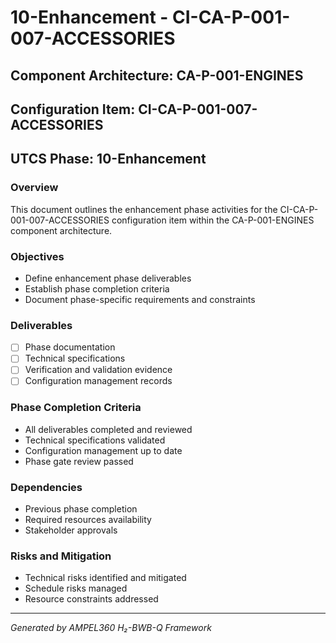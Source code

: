 # 10-Enhancement - CI-CA-P-001-007-ACCESSORIES

## Component Architecture: CA-P-001-ENGINES
## Configuration Item: CI-CA-P-001-007-ACCESSORIES
## UTCS Phase: 10-Enhancement

### Overview
This document outlines the enhancement phase activities for the CI-CA-P-001-007-ACCESSORIES configuration item within the CA-P-001-ENGINES component architecture.

### Objectives
- Define enhancement phase deliverables
- Establish phase completion criteria
- Document phase-specific requirements and constraints

### Deliverables
- [ ] Phase documentation
- [ ] Technical specifications
- [ ] Verification and validation evidence
- [ ] Configuration management records

### Phase Completion Criteria
- All deliverables completed and reviewed
- Technical specifications validated
- Configuration management up to date
- Phase gate review passed

### Dependencies
- Previous phase completion
- Required resources availability
- Stakeholder approvals

### Risks and Mitigation
- Technical risks identified and mitigated
- Schedule risks managed
- Resource constraints addressed

---
*Generated by AMPEL360 H₂-BWB-Q Framework*
